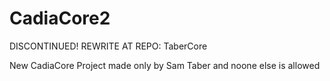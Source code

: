 # CadiaCore2

DISCONTINUED! REWRITE AT REPO: TaberCore


New CadiaCore Project made only by Sam Taber and noone else is allowed 
